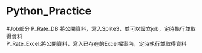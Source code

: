 # Python_Practice
#Job部分
P_Rate_DB:將公開資料，寫入Splite3，並可以設立job，定時執行並取得資料<br/>
P_Rate_Excel:將公開資料，寫入已存在的Excel檔案內，定時執行並取得資料
